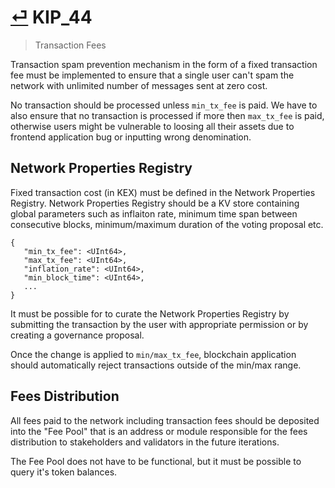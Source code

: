 # [⏎](README.md#Roadmap) KIP_44
> Transaction Fees

Transaction spam prevention mechanism in the form of a fixed transaction fee must be implemented to ensure that a single user can't spam the network with unlimited number of messages sent at zero cost.

No transaction should be processed unless `min_tx_fee` is paid. We have to also ensure that no transaction is processed if more then `max_tx_fee` is paid, otherwise users might be vulnerable to loosing all their assets due to frontend application bug or inputting wrong denomination.

## Network Properties Registry

Fixed transaction cost (in KEX) must be defined in the Network Properties Registry. Network Properties Registry should be a KV store containing global parameters such as inflaiton rate, minimum time span between consecutive blocks, minimum/maximum duration of the voting proposal etc.

```
{
   "min_tx_fee": <UInt64>,
   "max_tx_fee": <UInt64>,
   "inflation_rate": <UInt64>,
   "min_block_time": <UInt64>,
   ...
}
```
It must be possible for to curate the Network Properties Registry by submitting the transaction by the user with appropriate permission or by creating a governance proposal.

Once the change is applied to `min/max_tx_fee`, blockchain application should automatically reject transactions outside of the min/max range. 

## Fees Distribution

All fees paid to the network including transaction fees should be deposited into the "Fee Pool" that is an address or module responsible for the fees distribution to stakeholders and validators in the future iterations.

The Fee Pool does not have to be functional, but it must be possible to query it's token balances.
